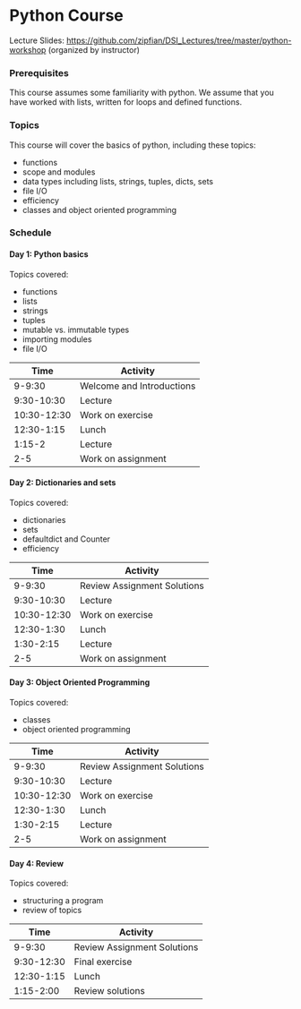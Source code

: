 # Python Course

Lecture Slides: https://github.com/zipfian/DSI_Lectures/tree/master/python-workshop (organized by instructor)

### Prerequisites

This course assumes some familiarity with python. We assume that you have worked with lists, written for loops and defined functions.

### Topics

This course will cover the basics of python, including these topics:

* functions
* scope and modules
* data types including lists, strings, tuples, dicts, sets
* file I/O
* efficiency
* classes and object oriented programming

### Schedule

#### Day 1: Python basics

Topics covered:

* functions
* lists
* strings
* tuples
* mutable vs. immutable types
* importing modules
* file I/O

| Time      | Activity                     |
| --------- | ---------------------------- |
| 9-9:30    | Welcome and Introductions    |
| 9:30-10:30      | Lecture                      |
| 10:30-12:30     | Work on exercise             |
| 12:30-1:15   | Lunch                        |
| 1:15-2    | Lecture                      |
| 2-5       | Work on assignment           |

#### Day 2: Dictionaries and sets

Topics covered:

* dictionaries
* sets
* defaultdict and Counter
* efficiency

| Time      | Activity                     |
| --------- | ---------------------------- |
| 9-9:30    | Review Assignment Solutions   |
| 9:30-10:30      | Lecture                      |
| 10:30-12:30     | Work on exercise             |
| 12:30-1:30   | Lunch                        |
| 1:30-2:15    | Lecture                      |
| 2-5       | Work on assignment           |

#### Day 3: Object Oriented Programming

Topics covered:

* classes
* object oriented programming

| Time      | Activity                     |
| --------- | ---------------------------- |
| 9-9:30    | Review Assignment Solutions   |
| 9:30-10:30      | Lecture                      |
| 10:30-12:30     | Work on exercise             |
| 12:30-1:30   | Lunch                        |
| 1:30-2:15    | Lecture                      |
| 2-5       | Work on assignment           |

#### Day 4: Review

Topics covered:

* structuring a program
* review of topics

| Time      | Activity                     |
| --------- | ---------------------------- |
| 9-9:30    | Review Assignment Solutions  |
| 9:30-12:30      | Final exercise               |
| 12:30-1:15   | Lunch                        |
| 1:15-2:00    | Review solutions             |
